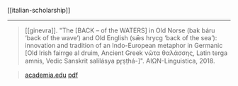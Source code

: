 [[italian-scholarship]]

---

> [[ginevra]]. "The [BACK – of the WATERS] in Old Norse (bak báru ‘back of the wave’) and Old English (sǣs hrycg ‘back of the sea’): innovation and tradition of an Indo-European metaphor in Germanic [Old Irish fairrge al druim, Ancient Greek νῶτα θαλάσσης, Latin terga amnis, Vedic Sanskrit salilásya pr̥ṣṭhá-]". AIΩN-Linguistica, 2018.

> [academia.edu](https://www.academia.edu/37932881/)
> [pdf](ginevra2018-back.pdf)